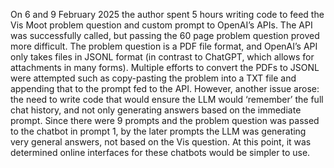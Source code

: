 On 6 and 9 February 2025 the author spent 5 hours writing code to feed the Vis Moot problem question and custom prompt to OpenAI’s APIs. The API was successfully called, but passing the 60 page problem question proved more difficult. The problem question is a PDF file format, and OpenAI’s API only takes files in JSONL format (in contrast to ChatGPT, which allows for attachments in many forms). Multiple efforts to convert the PDFs to JSONL were attempted such as copy-pasting the problem into a TXT file and appending that to the prompt fed to the API. However, another issue arose: the need to write code that would ensure the LLM would ‘remember’ the full chat history, and not only generating answers based on the immediate prompt. Since there were 9 prompts and the problem question was passed to the chatbot in prompt 1, by the later prompts the LLM was generating very general answers, not based on the Vis question. At this point, it was determined online interfaces for these chatbots would be simpler to use.